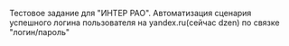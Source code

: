 Тестовое задание для "ИНТЕР РАО". Автоматизация сценария успешного логина пользователя на yandex.ru(сейчас dzen) по связке "логин/пароль" 
